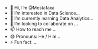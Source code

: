 - 👋 Hi, I’m @Mostafaxa
- 👀 I’m interested in Data Science...
- 🌱 I’m currently learning Data Analytics...
- 💞️ I’m looking to collaborate on ...
- 📫 How to reach me ...
- 😄 Pronouns: He / Him...
- ⚡ Fun fact: ...

<!---
Mostafaxa/Mostafaxa is a ✨ special ✨ repository because its `README.md` (this file) appears on your GitHub profile.
You can click the Preview link to take a look at your changes.
--->
